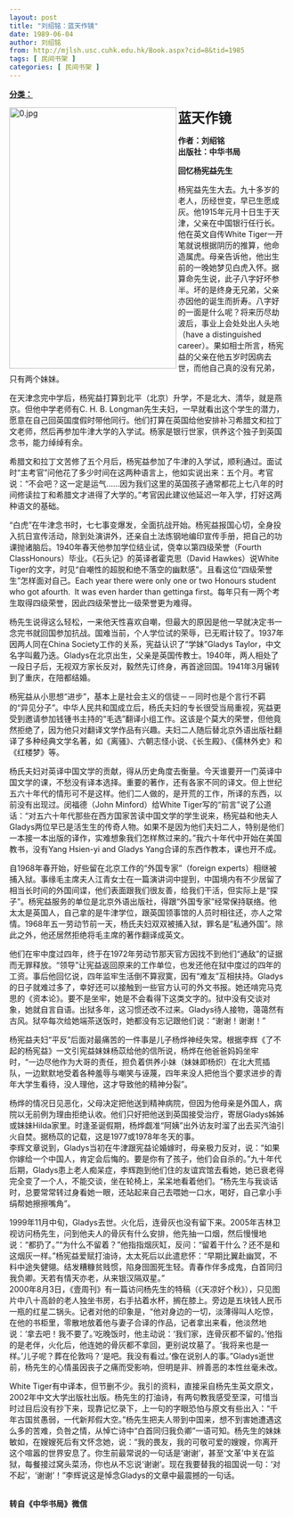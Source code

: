 ```yaml
---
layout: post
title: "刘绍铭：蓝天作镜"
date: 1989-06-04
author: 刘绍铭
from: http://mjlsh.usc.cuhk.edu.hk/Book.aspx?cid=8&tid=1985
tags: [ 民间书架 ]
categories: [ 民间书架 ]
---
```


<div style="margin: 15px 10px 10px 0px;">
 <div>
  <span id="ctl00_ContentPlaceHolder1_chapter1_SubjectLabel" style="font-weight:bold;text-decoration:underline;">
   分类：
  </span>
 </div>
 <p>
  <img align="left" alt="0.jpg" border="0" height="469" src="http://mjlsh.usc.cuhk.edu.hk/medias/contents/1985/0.jpg" width="300"/>
 </p>
 <p>
 </p>
 <p>
 </p>
 <p>
 </p>
 <p>
 </p>
 <p>
 </p>
 <p>
  <strong>
   <font size="5">
    蓝天作镜
   </font>
  </strong>
 </p>
 <p>
  <strong>
  </strong>
 </p>
 <p>
  <strong>
   作者：刘绍铭
   <br/>
   出版社：中华书局
  </strong>
 </p>
 <p>
 </p>
 <p>
 </p>
 <p>
  <strong>
  </strong>
 </p>
 <p>
  <strong>
   回忆杨宪益先生
  </strong>
 </p>
 <p>
  杨宪益先生大去。九十多岁的老人，历经世变，早已生愿成灰。他1915年元月十日生于天津，父亲在中国银行任行长。他在英文自传White Tiger一开笔就说根据阴历的推算，他命造属虎。母亲告诉他，他出生前的一晚她梦见白虎入怀。据算命先生说，此子八字好坏参半。坏的是终身无兄弟，父亲亦因他的诞生而折寿。八字好的一面是什么呢？将来历尽劫波后，事业上会处处出人头地（have a distinguished career）。果如相士所言，杨宪益的父亲在他五岁时因病去世，而他自己真的没有兄弟，只有两个妹妹。
 </p>
 <p>
  在天津念完中学后，杨宪益打算到北平（北京）升学，不是北大、清华，就是燕京。但他中学老师有C. H. B. Longman先生夫妇，一早就看出这个学生的潜力，愿意在自己回英国度假时带他同行。他们打算在英国给他安排补习希腊文和拉丁文老师，然后再参加牛津大学的入学试。杨家是银行世家，供养这个独子到英国念书，能力绰绰有余。
 </p>
 <p>
  希腊文和拉丁文苦修了五个月后，杨宪益参加了牛津的入学试，顺利通过。面试时“主考官”问他花了多少时间在这两种语言上，他如实说出来：五个月。考官说：“不会吧？这一定是运气……因为我们这里的英国孩子通常都花上七八年的时间修读拉丁和希腊文才进得了大学的。”考官因此建议他延迟一年入学，打好这两种语文的基础。
 </p>
 <p>
  “白虎”在牛津念书时，七七事变爆发，全面抗战开始。杨宪益报国心切，全身投入抗日宣传活动，除到处演讲外，还亲自土法炼钢地编印宣传手册，把自己的功课抛诸脑后。1940年春天他参加学位结业试，侥幸以第四级荣誉（Fourth ClassHonours）毕业。《石头记》的英译者霍克思（David Hawkes）说White Tiger的文字，时见“自嘲性的超脱和绝不落空的幽默感”。且看这位“四级荣誉生”怎样面对自己。Each year there were only one or two Honours student who got afourth.  It was even harder than gettinga first。每年只有一两个考生取得四级荣誉，因此四级荣誉比一级荣誉更为难得。
 </p>
 <p>
  杨先生说得这么轻松，一来他天性喜欢自嘲，但最大的原因是他一早就决定书一念完书就回国参加抗战。国难当前，个人学位试的荣辱，已无暇计较了。1937年因两人同在China Society工作的关系，宪益认识了“学妹”Gladys Taylor，中文名字叫戴乃迭。Gladys在北京出生，父亲是英国传教士。1940年，两人相处了一段日子后，无视双方家长反对，毅然先订终身，再首途回国。1941年3月辗转到了重庆，在陪都结婚。
 </p>
 <p>
  杨宪益从小思想“进步”，基本上是社会主义的信徒－－同时也是个言行不羁的“异见分子”。中华人民共和国成立后，杨氏夫妇的专长很受当局重视，宪益更受到邀请参加钱锺书主持的“毛选”翻译小组工作。这该是个莫大的荣誉，但他竟然拒绝了，因为他只对翻译文学作品有兴趣。夫妇二人随后替北京外语出版社翻译了多种经典文学名著，如《离骚》、六朝志怪小说、《长生殿》、《儒林外史》和《红楼梦》等。
 </p>
 <p>
  杨氏夫妇对英译中国文学的贡献，得从历史角度去衡量。今天谁要开一门英译中国文学的课，不愁没有译本选择。重要的著作，还有各家不同的译文。但上世纪五六十年代的情形可不是这样。他们二人做的，是开荒的工作，所译的东西，以前没有出现过。闵福德（John Minford）给White Tiger写的“前言”说了公道话：“对五六十年代那些在西方国家苦读中国文学的学生说来，杨宪益和他夫人Gladys两位早已是活生生的传奇人物。如果不是因为他们夫妇二人，特别是他们一本接一本出版的译作，实难想象我们怎样熬过来的。”我六十年代中开始在美国教书，没有Yang Hsien-yi and Gladys Yang合译的东西作教本，课也开不成。
 </p>
 <p>
  自1968年春开始，好些留在北京工作的“外国专家”（foreign experts）相继被捕入狱。事缘毛主席夫人江青女士在一篇演讲词中提到，中国境内有不少居留了相当长时间的外国间谍，他们表面跟我们很友善，给我们干活，但实际上是“探子”。杨宪益服务的单位是北京外语出版社，得跟“外国专家”经常保持联络。他太太是英国人，自己拿的是牛津学位，跟英国领事馆的人员时相往还，亦人之常情。1968年五一劳动节前一天，杨氏夫妇双双被捕入狱，罪名是“私通外国”。除此之外，他还居然拒绝将毛主席的著作翻译成英文。
 </p>
 <p>
  他们在牢中度过四年，终于在1972年劳动节那天官方因找不到他们“通敌”的证据而无罪释放。“领导”让宪益返回原来的工作单位，也发还他在狱中度过的四年的工资。事后他回忆说，四年监牢生活倒不算寂寞，因有“难友”互相扶持。Gladys的日子就难过多了，幸好还可以接触到一些官方认可的外文书报。她还啃完马克思的《资本论》。要不是坐牢，她是不会看得下这类文字的。狱中没有交谈对象，她就自言自语。出狱多年，这习惯还改不过来。Gladys待人接物，蔼蔼然有古风。狱卒每次给她端茶送饭时，她都没有忘记跟他们说：“谢谢！谢谢！”
 </p>
 <p>
  杨宪益夫妇“平反”后面对最痛苦的一件事是儿子杨烨神经失常。根据李辉《了不起的杨宪益》一文引宪益妹妹杨苡给他的信所说，杨烨在他爸爸妈妈坐牢时，“一边尽他作为大哥的责任，担负着供养小妹（妹妹即杨炽）在北大荒插队，一边默默地受着各种羞辱与嘲笑与诬蔑，四年来没人把他当个要求进步的青年大学生看待，没人理他，这才导致他的精神分裂”。
 </p>
 <p>
  杨烨的情况日见恶化，父母决定把他送到精神病院，但因为他母亲是外国人，病院以无前例为理由拒绝认收。他们只好把他送到英国接受治疗，寄居Gladys姊姊或妹妹Hilda家里。时逢圣诞假期，杨烨觑准“阿姨”出外访友时溜了出去买汽油引火自焚。据杨苡的记载，这是1977或1978年冬天的事。
  <br/>
  李辉文章说到，Gladys当初在牛津跟宪益论婚嫁时，母亲极力反对，说：“如果你嫁给一个中国人，肯定会后悔的。要是你有了孩子，他们会自杀的。”九十年代后期，Gladys患上老人痴呆症，李辉跑到他们住的友谊宾馆去看她，她已衰老得完全变了一个人，不能交谈，坐在轮椅上，呆呆地看着他们。“杨先生与我谈话时，总要常常转过身看她一眼，还站起来自己去喂她一口水，喝好，自己拿小手绢帮她擦擦嘴角”。
 </p>
 <p>
  1999年11月中旬，Gladys去世。火化后，连骨灰也没有留下来。2005年吉林卫视访问杨先生，问到他夫人的骨灰有什么安排，他先抽一口烟，然后慢慢地说：“都扔了。”“为什么不留着？”他指指烟灰缸，反问：“留着干什么？还不是和这烟灰一样。”杨宪益爱赋打油诗，太太死后以此遣悲怀：“早期比翼赴幽冥，不料中途失健翎。结发糟糠贫贱惯，陷身囹圄死生轻。青春作伴多成鬼，白首同归我负卿。天若有情天亦老，从来银汉隔双星。”
  <br/>
  2000年8月3日，《壹周刊》有一篇访问杨先生的特稿（《天凉好个秋》），只见图片中八十高龄的老人独坐书房，右手拈着水杯，搁在膝上。旁边是五块钱人民币一瓶的红星二锅头。记者对他的印象是，“他对身边的一切，淡薄得叫人吃惊，在他的书柜里，零散地放着他与妻子合译的作品，记者拿出来看，他淡然地说：‘拿去吧！我不要了。’吃晚饭时，他主动说：‘我们家，连骨灰都不留的。’他指的是老伴，火化后，他连她的骨灰都不拿回，更别说坟墓了。‘我将来也是一样。’儿子呢？葬在伦敦吗？‘是吧。我没有看过。’像在说别人的事。”Gladys逝世前，杨先生的心情虽因丧子之痛而受影响，但明是非、辨善恶的本性丝毫未改。
 </p>
 <p>
  White Tiger有中译本，但节删不少。我引的资料，直接采自杨先生英文原文，2002年中文大学出版社出版。杨先生的打油诗，有两句教我感受至深，可惜当时过目后没有抄下来，现靠记忆录下，上一句的字眼恐怕与原文有些出入：“千年古国贫愚弱，一代新邦假大空。”杨先生把夫人带到中国来，想不到害她遭遇这么多的苦难，负咎之情，从悼亡诗中“白首同归我负卿”一语可知。杨先生的妹妹敏如，在嫂嫂死后有文怀念她，说：“我的畏友，我的可敬可爱的嫂嫂，你离开这个喧嚣的世界安息了。你生前最常说的一句话是‘谢谢’，甚至‘文革’中关在监狱，每餐接过窝头菜汤，你也从不忘说‘谢谢’。现在我要替我的祖国说一句：‘对不起’，‘谢谢’！”李辉说这是悼念Gladys的文章中最震撼的一句话。
 </p>
 <p>
  <br/>
  <strong>
   转自《中华书局》微信
  </strong>
 </p>
</div>

